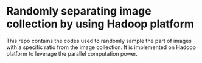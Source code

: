 
# Randomly separating image collection by using Hadoop platform

This repo contains the codes used to randomly sample the part of images with a specific ratio from the image collection. It is implemented on Hadoop platform to leverage the parallel computation power.


